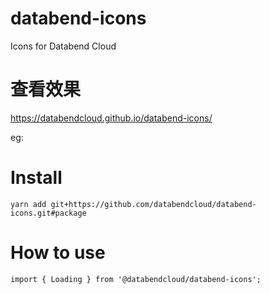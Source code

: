 # databend-icons
Icons for Databend Cloud

# 查看效果
https://databendcloud.github.io/databend-icons/

eg: 

# Install
```
yarn add git+https://github.com/databendcloud/databend-icons.git#package
```

# How to use
```
import { Loading } from '@databendcloud/databend-icons';
```

